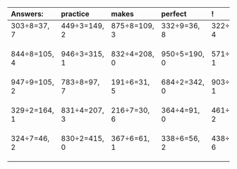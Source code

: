 | Answers: | practice | makes | perfect | ! |
| :--- | :--- | :--- | :--- | :--- |
| 303÷8=37, 7 | 449÷3=149, 2 | 875÷8=109, 3 | 332÷9=36, 8 | 322÷6=53, 4 | 
|   |   |   |   |   | 
|   |   |   |   |   | 
|   |   |   |   |   | 
| 844÷8=105, 4 | 946÷3=315, 1 | 832÷4=208, 0 | 950÷5=190, 0 | 571÷3=190, 1 | 
|   |   |   |   |   | 
|   |   |   |   |   | 
|   |   |   |   |   | 
| 947÷9=105, 2 | 783÷8=97, 7 | 191÷6=31, 5 | 684÷2=342, 0 | 903÷2=451, 1 | 
|   |   |   |   |   | 
|   |   |   |   |   | 
|   |   |   |   |   | 
| 329÷2=164, 1 | 831÷4=207, 3 | 216÷7=30, 6 | 364÷4=91, 0 | 461÷9=51, 2 | 
|   |   |   |   |   | 
|   |   |   |   |   | 
|   |   |   |   |   | 
| 324÷7=46, 2 | 830÷2=415, 0 | 367÷6=61, 1 | 338÷6=56, 2 | 438÷8=54, 6 | 
|   |   |   |   |   | 
|   |   |   |   |   | 
|   |   |   |   |   | 
